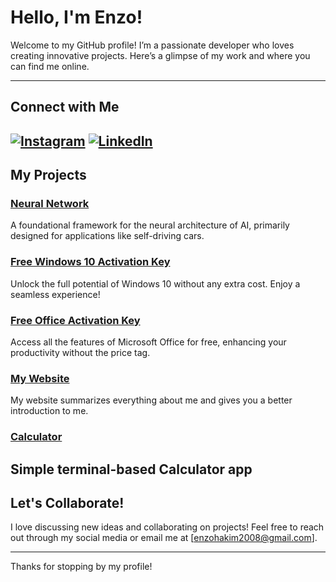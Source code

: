 #  Hello, I'm Enzo! 

Welcome to my GitHub profile! I’m a passionate developer who loves creating innovative projects. Here’s a glimpse of my work and where you can find me online.

---

##  Connect with Me

[![Instagram](https://img.shields.io/badge/Instagram-@enzzz.h-red)](https://www.instagram.com/enzzz.h)
[![LinkedIn](https://img.shields.io/badge/LinkedIn-Enzo%20Hakim-blue)](https://www.linkedin.com/in/enzo-hakim-73b646275/)
---

##  My Projects

###  [Neural Network](https://github.com/enzzzh/NeuralNetwork)
A foundational framework for the neural architecture of AI, primarily designed for applications like self-driving cars.

###  [Free Windows 10 Activation Key](https://github.com/enzzzh/FreeWinActivKey)
Unlock the full potential of Windows 10 without any extra cost. Enjoy a seamless experience!

###  [Free Office Activation Key](https://github.com/enzzzh/FreeOfficeActivKey)
Access all the features of Microsoft Office for free, enhancing your productivity without the price tag.

###  [My Website](https://enzzzh.github.io)
My website summarizes everything about me and gives you a better introduction to me. 

### [Calculator](https://github.com/enzzzh/Calculator)
Simple terminal-based Calculator app 
---

##  Let's Collaborate!

I love discussing new ideas and collaborating on projects! Feel free to reach out through my social media or email me at [enzohakim2008@gmail.com].

---

Thanks for stopping by my profile! 
